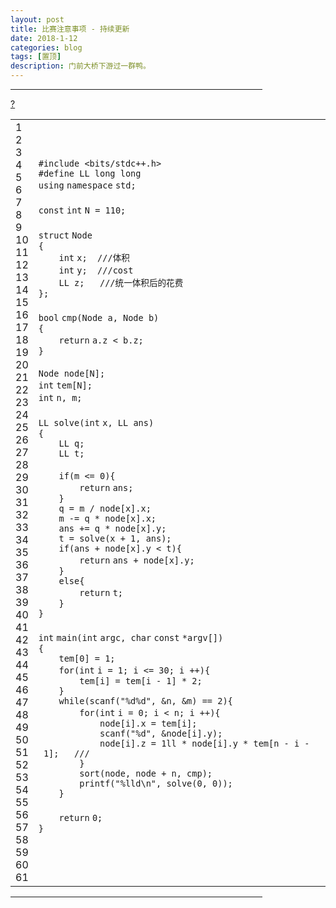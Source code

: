 ```yaml
---
layout: post
title: 比赛注意事项 - 持续更新
date: 2018-1-12
categories: blog
tags: [置顶]
description: 门前大桥下游过一群鸭。
---
```



<HR style="border:3 double #987cb9" width="80%" color=#987cb9 SIZE=3>
<link rel='stylesheet' type='text/css' href='http://tools.oschina.net/js/syntaxhighlighter_3.0.83/styles/shCoreDefault.css'/><div id="highlighter_890344" class="syntaxhighlighter  c"><div class="toolbar"><span><a href="#" class="toolbar_item command_help help">?</a></span></div><table border="0" cellpadding="0" cellspacing="0"><tbody><tr><td class="gutter"><div class="line number1 index0 alt2">1</div><div class="line number2 index1 alt1">2</div><div class="line number3 index2 alt2">3</div><div class="line number4 index3 alt1">4</div><div class="line number5 index4 alt2">5</div><div class="line number6 index5 alt1">6</div><div class="line number7 index6 alt2">7</div><div class="line number8 index7 alt1">8</div><div class="line number9 index8 alt2">9</div><div class="line number10 index9 alt1">10</div><div class="line number11 index10 alt2">11</div><div class="line number12 index11 alt1">12</div><div class="line number13 index12 alt2">13</div><div class="line number14 index13 alt1">14</div><div class="line number15 index14 alt2">15</div><div class="line number16 index15 alt1">16</div><div class="line number17 index16 alt2">17</div><div class="line number18 index17 alt1">18</div><div class="line number19 index18 alt2">19</div><div class="line number20 index19 alt1">20</div><div class="line number21 index20 alt2">21</div><div class="line number22 index21 alt1">22</div><div class="line number23 index22 alt2">23</div><div class="line number24 index23 alt1">24</div><div class="line number25 index24 alt2">25</div><div class="line number26 index25 alt1">26</div><div class="line number27 index26 alt2">27</div><div class="line number28 index27 alt1">28</div><div class="line number29 index28 alt2">29</div><div class="line number30 index29 alt1">30</div><div class="line number31 index30 alt2">31</div><div class="line number32 index31 alt1">32</div><div class="line number33 index32 alt2">33</div><div class="line number34 index33 alt1">34</div><div class="line number35 index34 alt2">35</div><div class="line number36 index35 alt1">36</div><div class="line number37 index36 alt2">37</div><div class="line number38 index37 alt1">38</div><div class="line number39 index38 alt2">39</div><div class="line number40 index39 alt1">40</div><div class="line number41 index40 alt2">41</div><div class="line number42 index41 alt1">42</div><div class="line number43 index42 alt2">43</div><div class="line number44 index43 alt1">44</div><div class="line number45 index44 alt2">45</div><div class="line number46 index45 alt1">46</div><div class="line number47 index46 alt2">47</div><div class="line number48 index47 alt1">48</div><div class="line number49 index48 alt2">49</div><div class="line number50 index49 alt1">50</div><div class="line number51 index50 alt2">51</div><div class="line number52 index51 alt1">52</div><div class="line number53 index52 alt2">53</div><div class="line number54 index53 alt1">54</div><div class="line number55 index54 alt2">55</div><div class="line number56 index55 alt1">56</div><div class="line number57 index56 alt2">57</div><div class="line number58 index57 alt1">58</div><div class="line number59 index58 alt2">59</div><div class="line number60 index59 alt1">60</div><div class="line number61 index60 alt2">61</div></td><td class="code"><div class="container"><div class="line number1 index0 alt2"><code class="c preprocessor">#include&nbsp;&lt;bits/stdc++.h&gt;&nbsp;&nbsp;</code></div><div class="line number2 index1 alt1"><code class="c preprocessor">#define&nbsp;LL&nbsp;long&nbsp;long&nbsp;&nbsp;</code></div><div class="line number3 index2 alt2"><code class="c keyword bold">using</code>&nbsp;<code class="c keyword bold">namespace</code>&nbsp;<code class="c plain">std;&nbsp;&nbsp;</code></div><div class="line number4 index3 alt1"><code class="c spaces">&nbsp;&nbsp;</code>&nbsp;</div><div class="line number5 index4 alt2"><code class="c keyword bold">const</code>&nbsp;<code class="c color1 bold">int</code>&nbsp;<code class="c plain">N&nbsp;=&nbsp;110;&nbsp;&nbsp;</code></div><div class="line number6 index5 alt1"><code class="c spaces">&nbsp;&nbsp;</code>&nbsp;</div><div class="line number7 index6 alt2"><code class="c keyword bold">struct</code>&nbsp;<code class="c plain">Node&nbsp;&nbsp;</code></div><div class="line number8 index7 alt1"><code class="c plain">{&nbsp;&nbsp;</code></div><div class="line number9 index8 alt2"><code class="c spaces">&nbsp;&nbsp;&nbsp;&nbsp;</code><code class="c color1 bold">int</code>&nbsp;<code class="c plain">x;&nbsp;&nbsp;</code><code class="c comments">///体积&nbsp;&nbsp;</code></div><div class="line number10 index9 alt1"><code class="c spaces">&nbsp;&nbsp;&nbsp;&nbsp;</code><code class="c color1 bold">int</code>&nbsp;<code class="c plain">y;&nbsp;&nbsp;</code><code class="c comments">///cost&nbsp;&nbsp;</code></div><div class="line number11 index10 alt2"><code class="c spaces">&nbsp;&nbsp;&nbsp;&nbsp;</code><code class="c plain">LL&nbsp;z;&nbsp;&nbsp;&nbsp;</code><code class="c comments">///统一体积后的花费&nbsp;&nbsp;</code></div><div class="line number12 index11 alt1"><code class="c plain">};&nbsp;&nbsp;</code></div><div class="line number13 index12 alt2"><code class="c spaces">&nbsp;&nbsp;</code>&nbsp;</div><div class="line number14 index13 alt1"><code class="c color1 bold">bool</code>&nbsp;<code class="c plain">cmp(Node&nbsp;a,&nbsp;Node&nbsp;b)&nbsp;&nbsp;</code></div><div class="line number15 index14 alt2"><code class="c plain">{&nbsp;&nbsp;</code></div><div class="line number16 index15 alt1"><code class="c spaces">&nbsp;&nbsp;&nbsp;&nbsp;</code><code class="c keyword bold">return</code>&nbsp;<code class="c plain">a.z&nbsp;&lt;&nbsp;b.z;&nbsp;&nbsp;</code></div><div class="line number17 index16 alt2"><code class="c plain">}&nbsp;&nbsp;</code></div><div class="line number18 index17 alt1"><code class="c spaces">&nbsp;&nbsp;</code>&nbsp;</div><div class="line number19 index18 alt2"><code class="c plain">Node&nbsp;node[N];&nbsp;&nbsp;</code></div><div class="line number20 index19 alt1"><code class="c color1 bold">int</code>&nbsp;<code class="c plain">tem[N];&nbsp;&nbsp;</code></div><div class="line number21 index20 alt2"><code class="c color1 bold">int</code>&nbsp;<code class="c plain">n,&nbsp;m;&nbsp;&nbsp;</code></div><div class="line number22 index21 alt1"><code class="c spaces">&nbsp;&nbsp;</code>&nbsp;</div><div class="line number23 index22 alt2"><code class="c plain">LL&nbsp;solve(</code><code class="c color1 bold">int</code>&nbsp;<code class="c plain">x,&nbsp;LL&nbsp;ans)&nbsp;&nbsp;</code></div><div class="line number24 index23 alt1"><code class="c plain">{&nbsp;&nbsp;</code></div><div class="line number25 index24 alt2"><code class="c spaces">&nbsp;&nbsp;&nbsp;&nbsp;</code><code class="c plain">LL&nbsp;q;&nbsp;&nbsp;</code></div><div class="line number26 index25 alt1"><code class="c spaces">&nbsp;&nbsp;&nbsp;&nbsp;</code><code class="c plain">LL&nbsp;t;&nbsp;&nbsp;</code></div><div class="line number27 index26 alt2"><code class="c spaces">&nbsp;&nbsp;</code>&nbsp;</div><div class="line number28 index27 alt1"><code class="c spaces">&nbsp;&nbsp;&nbsp;&nbsp;</code><code class="c keyword bold">if</code><code class="c plain">(m&nbsp;&lt;=&nbsp;0){&nbsp;&nbsp;</code></div><div class="line number29 index28 alt2"><code class="c spaces">&nbsp;&nbsp;&nbsp;&nbsp;&nbsp;&nbsp;&nbsp;&nbsp;</code><code class="c keyword bold">return</code>&nbsp;<code class="c plain">ans;&nbsp;&nbsp;</code></div><div class="line number30 index29 alt1"><code class="c spaces">&nbsp;&nbsp;&nbsp;&nbsp;</code><code class="c plain">}&nbsp;&nbsp;</code></div><div class="line number31 index30 alt2"><code class="c spaces">&nbsp;&nbsp;&nbsp;&nbsp;</code><code class="c plain">q&nbsp;=&nbsp;m&nbsp;/&nbsp;node[x].x;&nbsp;&nbsp;</code></div><div class="line number32 index31 alt1"><code class="c spaces">&nbsp;&nbsp;&nbsp;&nbsp;</code><code class="c plain">m&nbsp;-=&nbsp;q&nbsp;*&nbsp;node[x].x;&nbsp;&nbsp;</code></div><div class="line number33 index32 alt2"><code class="c spaces">&nbsp;&nbsp;&nbsp;&nbsp;</code><code class="c plain">ans&nbsp;+=&nbsp;q&nbsp;*&nbsp;node[x].y;&nbsp;&nbsp;</code></div><div class="line number34 index33 alt1"><code class="c spaces">&nbsp;&nbsp;&nbsp;&nbsp;</code><code class="c plain">t&nbsp;=&nbsp;solve(x&nbsp;+&nbsp;1,&nbsp;ans);&nbsp;&nbsp;</code></div><div class="line number35 index34 alt2"><code class="c spaces">&nbsp;&nbsp;&nbsp;&nbsp;</code><code class="c keyword bold">if</code><code class="c plain">(ans&nbsp;+&nbsp;node[x].y&nbsp;&lt;&nbsp;t){&nbsp;&nbsp;</code></div><div class="line number36 index35 alt1"><code class="c spaces">&nbsp;&nbsp;&nbsp;&nbsp;&nbsp;&nbsp;&nbsp;&nbsp;</code><code class="c keyword bold">return</code>&nbsp;<code class="c plain">ans&nbsp;+&nbsp;node[x].y;&nbsp;&nbsp;</code></div><div class="line number37 index36 alt2"><code class="c spaces">&nbsp;&nbsp;&nbsp;&nbsp;</code><code class="c plain">}&nbsp;&nbsp;</code></div><div class="line number38 index37 alt1"><code class="c spaces">&nbsp;&nbsp;&nbsp;&nbsp;</code><code class="c keyword bold">else</code><code class="c plain">{&nbsp;&nbsp;</code></div><div class="line number39 index38 alt2"><code class="c spaces">&nbsp;&nbsp;&nbsp;&nbsp;&nbsp;&nbsp;&nbsp;&nbsp;</code><code class="c keyword bold">return</code>&nbsp;<code class="c plain">t;&nbsp;&nbsp;</code></div><div class="line number40 index39 alt1"><code class="c spaces">&nbsp;&nbsp;&nbsp;&nbsp;</code><code class="c plain">}&nbsp;&nbsp;</code></div><div class="line number41 index40 alt2"><code class="c plain">}&nbsp;&nbsp;</code></div><div class="line number42 index41 alt1"><code class="c spaces">&nbsp;&nbsp;</code>&nbsp;</div><div class="line number43 index42 alt2"><code class="c color1 bold">int</code>&nbsp;<code class="c plain">main(</code><code class="c color1 bold">int</code>&nbsp;<code class="c plain">argc,&nbsp;</code><code class="c color1 bold">char</code>&nbsp;<code class="c keyword bold">const</code>&nbsp;<code class="c plain">*argv[])&nbsp;&nbsp;</code></div><div class="line number44 index43 alt1"><code class="c plain">{&nbsp;&nbsp;</code></div><div class="line number45 index44 alt2"><code class="c spaces">&nbsp;&nbsp;&nbsp;&nbsp;</code><code class="c plain">tem[0]&nbsp;=&nbsp;1;&nbsp;&nbsp;</code></div><div class="line number46 index45 alt1"><code class="c spaces">&nbsp;&nbsp;&nbsp;&nbsp;</code><code class="c keyword bold">for</code><code class="c plain">(</code><code class="c color1 bold">int</code>&nbsp;<code class="c plain">i&nbsp;=&nbsp;1;&nbsp;i&nbsp;&lt;=&nbsp;30;&nbsp;i&nbsp;++){&nbsp;&nbsp;</code></div><div class="line number47 index46 alt2"><code class="c spaces">&nbsp;&nbsp;&nbsp;&nbsp;&nbsp;&nbsp;&nbsp;&nbsp;</code><code class="c plain">tem[i]&nbsp;=&nbsp;tem[i&nbsp;-&nbsp;1]&nbsp;*&nbsp;2;&nbsp;&nbsp;</code></div><div class="line number48 index47 alt1"><code class="c spaces">&nbsp;&nbsp;&nbsp;&nbsp;</code><code class="c plain">}&nbsp;&nbsp;</code></div><div class="line number49 index48 alt2"><code class="c spaces">&nbsp;&nbsp;&nbsp;&nbsp;</code><code class="c keyword bold">while</code><code class="c plain">(</code><code class="c functions bold">scanf</code><code class="c plain">(</code><code class="c string">"%d%d"</code><code class="c plain">,&nbsp;&amp;n,&nbsp;&amp;m)&nbsp;==&nbsp;2){&nbsp;&nbsp;</code></div><div class="line number50 index49 alt1"><code class="c spaces">&nbsp;&nbsp;&nbsp;&nbsp;&nbsp;&nbsp;&nbsp;&nbsp;</code><code class="c keyword bold">for</code><code class="c plain">(</code><code class="c color1 bold">int</code>&nbsp;<code class="c plain">i&nbsp;=&nbsp;0;&nbsp;i&nbsp;&lt;&nbsp;n;&nbsp;i&nbsp;++){&nbsp;&nbsp;</code></div><div class="line number51 index50 alt2"><code class="c spaces">&nbsp;&nbsp;&nbsp;&nbsp;&nbsp;&nbsp;&nbsp;&nbsp;&nbsp;&nbsp;&nbsp;&nbsp;</code><code class="c plain">node[i].x&nbsp;=&nbsp;tem[i];&nbsp;&nbsp;</code></div><div class="line number52 index51 alt1"><code class="c spaces">&nbsp;&nbsp;&nbsp;&nbsp;&nbsp;&nbsp;&nbsp;&nbsp;&nbsp;&nbsp;&nbsp;&nbsp;</code><code class="c functions bold">scanf</code><code class="c plain">(</code><code class="c string">"%d"</code><code class="c plain">,&nbsp;&amp;node[i].y);&nbsp;&nbsp;</code></div><div class="line number53 index52 alt2"><code class="c spaces">&nbsp;&nbsp;&nbsp;&nbsp;&nbsp;&nbsp;&nbsp;&nbsp;&nbsp;&nbsp;&nbsp;&nbsp;</code><code class="c plain">node[i].z&nbsp;=&nbsp;1ll&nbsp;*&nbsp;node[i].y&nbsp;*&nbsp;tem[n&nbsp;-&nbsp;i&nbsp;-&nbsp;1];&nbsp;&nbsp;&nbsp;</code><code class="c comments">///&nbsp;&nbsp;</code></div><div class="line number54 index53 alt1"><code class="c spaces">&nbsp;&nbsp;&nbsp;&nbsp;&nbsp;&nbsp;&nbsp;&nbsp;</code><code class="c plain">}&nbsp;&nbsp;</code></div><div class="line number55 index54 alt2"><code class="c spaces">&nbsp;&nbsp;&nbsp;&nbsp;&nbsp;&nbsp;&nbsp;&nbsp;</code><code class="c plain">sort(node,&nbsp;node&nbsp;+&nbsp;n,&nbsp;cmp);&nbsp;&nbsp;</code></div><div class="line number56 index55 alt1"><code class="c spaces">&nbsp;&nbsp;&nbsp;&nbsp;&nbsp;&nbsp;&nbsp;&nbsp;</code><code class="c functions bold">printf</code><code class="c plain">(</code><code class="c string">"%lld\n"</code><code class="c plain">,&nbsp;solve(0,&nbsp;0));&nbsp;&nbsp;</code></div><div class="line number57 index56 alt2"><code class="c spaces">&nbsp;&nbsp;&nbsp;&nbsp;</code><code class="c plain">}&nbsp;&nbsp;</code></div><div class="line number58 index57 alt1"><code class="c spaces">&nbsp;&nbsp;</code>&nbsp;</div><div class="line number59 index58 alt2"><code class="c spaces">&nbsp;&nbsp;&nbsp;&nbsp;</code><code class="c keyword bold">return</code>&nbsp;<code class="c plain">0;&nbsp;&nbsp;</code></div><div class="line number60 index59 alt1"><code class="c plain">}&nbsp;</code></div><div class="line number61 index60 alt2"><code class="c spaces">&nbsp;&nbsp;&nbsp;</code>&nbsp;</div></div></td></tr></tbody></table></div>
<HR style="border:3 double #987cb9" width="80%" color=#987cb9 SIZE=3>
